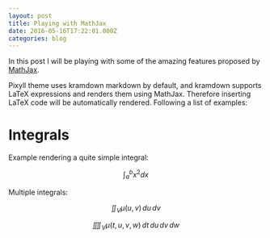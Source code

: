 ```yaml
---
layout: post
title: Playing with MathJax
date: 2016-05-16T17:22:01.000Z
categories: blog
---
```


In this post I will be playing with some of the amazing features proposed by [MathJax][mathjax-site].

Pixyll theme uses kramdown markdown by default, and kramdown supports LaTeX expressions and renders them using MathJax. Therefore inserting LaTeX code will be automatically rendered.
Following a list of examples:

# Integrals

Example rendering a quite simple integral:

$$\int_{a}^{b} x^2 dx$$

Multiple integrals:

$$\iint_V \mu(u,v) \,du\,dv$$

$$\iiiint_V \mu(t,u,v,w) \,dt\,du\,dv\,dw$$


[mathjax-site]: https://www.mathjax.org/
